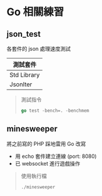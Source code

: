 Go 相關練習
=======================

## json_test
各套件的 json 處理速度測試

| 測試套件         |
|-----------------|
| Std Library     |
| JsonIter        |

> 測試指令
> ```go
> go test -bench=. -benchmem
> ```

## minesweeper
將之前寫的 PHP 踩地雷用 Go 改寫
- 用 echo 套件建立連線 (port: 8080)
- 已 websocket 進行遊戲操作

> 使用執行檔
> ```go
> ./minesweeper
> ```